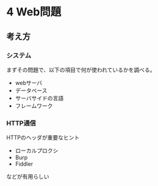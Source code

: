 # 4 Web問題

## 考え方

### システム

まずその問題で、以下の項目で何が使われているかを調べる。

- webサーバ
- データベース
- サーバサイドの言語
- フレームワーク


### HTTP通信

HTTPのヘッダが重要なヒント

- ローカルプロクシ
- Burp
- Fiddler

などが有用らしい